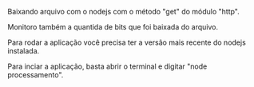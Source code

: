 Baixando arquivo com o nodejs com o método "get" do módulo "http".

Monitoro também a quantida de bits que foi baixada do arquivo.

Para rodar a aplicação você precisa ter a versão mais recente do nodejs instalada.

Para inciar a aplicação, basta abrir o terminal e digitar "node processamento".

